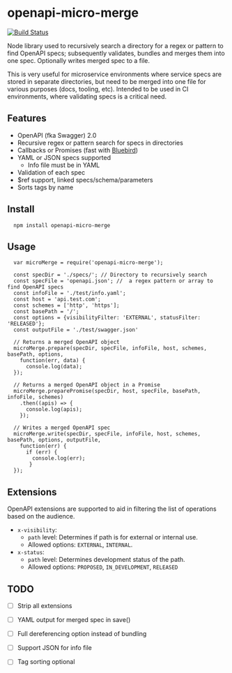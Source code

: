 # openapi-micro-merge

[![Build Status](https://travis-ci.com/Typeform/openapi-micro-merge.svg?branch=master)](https://travis-ci.com/Typeform/openapi-micro-merge)

Node library used to recursively search a directory for a regex or pattern to find OpenAPI specs; subsequently validates, bundles and merges them into one spec. Optionally writes merged spec to a file.

This is very useful for microservice environments where service specs are stored in separate directories, but need to be merged into one file for various purposes (docs, tooling, etc). Intended to be used in CI environments, where validating specs is a critical need.

## Features

* OpenAPI (fka Swagger) 2.0
* Recursive regex or pattern search for specs in directories
* Callbacks or Promises (fast with [Bluebird](http://bluebirdjs.com/))
* YAML or JSON specs supported
  * Info file must be in YAML 
* Validation of each spec
* $ref support, linked specs/schema/parameters
* Sorts tags by name

## Install

```
  npm install openapi-micro-merge
```

## Usage

```
  var microMerge = require('openapi-micro-merge');

  const specDir = './specs/'; // Directory to recursively search
  const specFile = 'openapi.json'; //  a regex pattern or array to find OpenAPI specs
  const infoFile = './test/info.yaml';
  const host = 'api.test.com';
  const schemes = ['http', 'https'];
  const basePath = '/';
  const options = {visibilityFilter: 'EXTERNAL', statusFilter: 'RELEASED'};
  const outputFile = './test/swagger.json'

  // Returns a merged OpenAPI object
  microMerge.prepare(specDir, specFile, infoFile, host, schemes, basePath, options,
    function(err, data) {
      console.log(data);
  });

  // Returns a merged OpenAPI object in a Promise
  microMerge.preparePromise(specDir, host, specFile, basePath, infoFile, schemes)
    .then((apis) => {
      console.log(apis);
    });

  // Writes a merged OpenAPI spec
  microMerge.write(specDir, specFile, infoFile, host, schemes, basePath, options, outputFile, 
    function(err) {
      if (err) {
        console.log(err);
       }
  });
```

## Extensions

OpenAPI extensions are supported to aid in filtering the list of operations based on the audience.

* `x-visibility`: 
  * `path` level: Determines if path is for external or internal use.
  * Allowed options: `EXTERNAL`, `INTERNAL`.
* `x-status`:
  * `path` level: Determines development status of the path.
  * Allowed options: `PROPOSED`, `IN_DEVELOPMENT`, `RELEASED`


## TODO

* [ ] Strip all extensions
* [ ] YAML output for merged spec in save()
* [ ] Full dereferencing option instead of bundling
* [ ] Support JSON for info file
* [ ] Tag sorting optional


